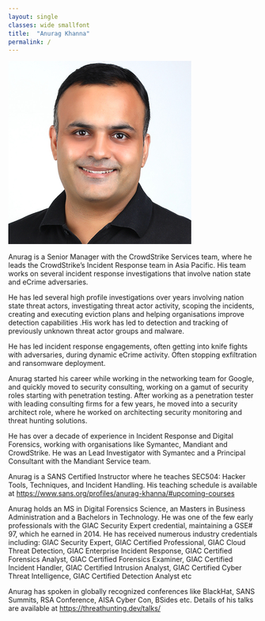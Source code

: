 ```yaml
---
layout: single
classes: wide smallfont
title:  "Anurag Khanna"
permalink: /
---
```


![Anurag Khanna](/resources/raw/anurag-pic.jpeg "Anurag Khanna")
  

Anurag is a Senior Manager with the CrowdStrike Services team, where he leads the CrowdStrike’s Incident Response team in Asia Pacific. His team works on several incident response investigations that involve nation state and eCrime adversaries. 

He has led several high profile investigations over years involving nation state threat actors, investigating threat actor activity, scoping the incidents, creating and executing eviction plans and helping organisations improve detection capabilities .His work has led to detection and tracking of previously unknown threat actor groups and malware. 

He has led incident response engagements,  often getting into knife fights with adversaries, during dynamic eCrime activity. Often stopping exfiltration and ransomware deployment. 

Anurag started his career while working in the networking team for Google, and quickly moved to security consulting, working on a gamut of security roles starting with penetration testing. After working as a penetration tester with leading consulting firms for a few years, he moved into a security architect role, where he worked on architecting security monitoring  and threat hunting solutions. 

He has over a decade of experience in Incident Response and Digital Forensics, working with organisations like Symantec, Mandiant and CrowdStrike.  He was an Lead Investigator with Symantec and a Principal Consultant with the Mandiant Service team. 


Anurag is a SANS Certified Instructor where he teaches SEC504: Hacker Tools, Techniques, and Incident Handling. His teaching schedule is available at  https://www.sans.org/profiles/anurag-khanna/#upcoming-courses 

Anurag holds an MS in Digital Forensics Science, an Masters in Business Administration and a Bachelors in Technology. He was one of the few early professionals with the GIAC Security Expert credential, maintaining a GSE# 97, which he earned in 2014.  He has received numerous industry credentials including: GIAC Security Expert, GIAC Certified Professional, GIAC Cloud Threat Detection, GIAC Enterprise Incident Response, GIAC Certified Forensics Analyst, GIAC Certified Forensics Examiner, GIAC Certified Incident Handler, GIAC Certified Intrusion Analyst, GIAC Certified Cyber Threat Intelligence, GIAC Certified Detection Analyst etc

Anurag has spoken in globally recognized conferences like BlackHat, SANS Summits, RSA Conference, AISA Cyber Con, BSides etc.  Details of his talks are available at 
https://threathunting.dev/talks/ 
